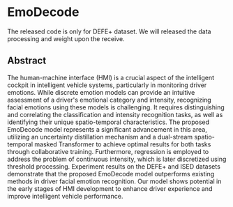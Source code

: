 # EmoDecode
The released code is only for DEFE+ dataset. We will released the data processing and weight upon the receive.
## Abstract
The human-machine interface (HMI) is a crucial aspect of the intelligent cockpit in intelligent vehicle systems, particularly in monitoring driver emotions. While discrete emotion models can provide an intuitive assessment of a driver's emotional category and intensity, recognizing facial emotions using these models is challenging. It requires distinguishing and correlating the classification and intensity recognition tasks, as well as identifying their unique spatio-temporal characteristics. The proposed EmoDecode model represents a significant advancement in this area, utilizing an uncertainty distillation mechanism and a dual-stream spatio-temporal masked Transformer to achieve optimal results for both tasks through collaborative training. Furthermore, regression is employed to address the problem of continuous intensity, which is later discretized using threshold processing. Experiment results on the DEFE+ and ISED datasets demonstrate that the proposed EmoDecode model outperforms existing methods in  driver facial emotion recognition. Our model shows potential in the early stages of HMI development to enhance driver experience and improve intelligent vehicle performance.
